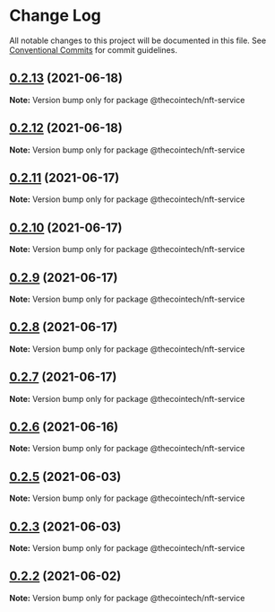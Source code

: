 # Change Log

All notable changes to this project will be documented in this file.
See [Conventional Commits](https://conventionalcommits.org) for commit guidelines.

## [0.2.13](https://github.com/thecointech/thecoin/compare/v0.2.12...v0.2.13) (2021-06-18)

**Note:** Version bump only for package @thecointech/nft-service





## [0.2.12](https://github.com/thecointech/thecoin/compare/v0.2.11...v0.2.12) (2021-06-18)

**Note:** Version bump only for package @thecointech/nft-service





## [0.2.11](https://github.com/thecointech/thecoin/compare/v0.2.10...v0.2.11) (2021-06-17)

**Note:** Version bump only for package @thecointech/nft-service





## [0.2.10](https://github.com/thecointech/thecoin/compare/v0.2.9...v0.2.10) (2021-06-17)

**Note:** Version bump only for package @thecointech/nft-service





## [0.2.9](https://github.com/thecointech/thecoin/compare/v0.2.8...v0.2.9) (2021-06-17)

**Note:** Version bump only for package @thecointech/nft-service





## [0.2.8](https://github.com/thecointech/thecoin/compare/v0.2.7...v0.2.8) (2021-06-17)

**Note:** Version bump only for package @thecointech/nft-service





## [0.2.7](https://github.com/thecointech/thecoin/compare/v0.2.6...v0.2.7) (2021-06-17)

**Note:** Version bump only for package @thecointech/nft-service





## [0.2.6](https://github.com/thecointech/thecoin/compare/v0.2.1...v0.2.6) (2021-06-16)

**Note:** Version bump only for package @thecointech/nft-service





## [0.2.5](https://github.com/thecointech/thecoin/compare/v0.2.4...v0.2.5) (2021-06-03)

**Note:** Version bump only for package @thecointech/nft-service





## [0.2.3](https://github.com/thecointech/thecoin/compare/v0.2.2...v0.2.3) (2021-06-03)

**Note:** Version bump only for package @thecointech/nft-service





## [0.2.2](https://github.com/thecointech/thecoin/compare/v0.1.29...v0.2.2) (2021-06-02)

**Note:** Version bump only for package @thecointech/nft-service
